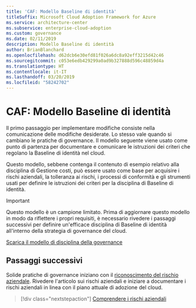 ```yaml
---
title: 'CAF: Modello Baseline di identità'
titleSuffix: Microsoft Cloud Adoption Framework for Azure
ms.service: architecture-center
ms.subservice: enterprise-cloud-adoption
ms.custom: governance
ms.date: 02/11/2019
description: Modello Baseline di identità
author: BrianBlanchard
ms.openlocfilehash: d62dcb6e30efd81f026a6dc8a92eff3215d42c46
ms.sourcegitcommit: c053e6edb429299a0ad9b327888d596c48859d4a
ms.translationtype: HT
ms.contentlocale: it-IT
ms.lasthandoff: 03/20/2019
ms.locfileid: "58242702"
---
```

# <a name="caf-identity-baseline-template"></a>CAF: Modello Baseline di identità

Il primo passaggio per implementare modifiche consiste nella comunicazione delle modifiche desiderate. Lo stesso vale quando si cambiano le pratiche di governance. Il modello seguente viene usato come punto di partenza per documentare e comunicare le istruzioni dei criteri che regolano la Baseline di identità nel cloud.  

Questo modello, sebbene contenga il contenuto di esempio relativo alla disciplina di Gestione costi, può essere usato come base per acquisire i rischi aziendali, la tolleranza ai rischi, i processi di conformità e gli strumenti usati per definire le istruzioni dei criteri per la disciplina di Baseline di identità.

> [!IMPORTANT]
> Questo modello è un campione limitato. Prima di aggiornare questo modello in modo da riflettere i propri requisiti, è necessario rivedere i passaggi successivi per definire un'efficace disciplina di Baseline di identità all'interno della strategia di governance del cloud.

<!-- markdownlint-disable MD033 -->

 <a href="https://archcenter.blob.core.windows.net/cdn/fusion/governance/Governance Discipline Template.docx">Scarica il modello di disciplina della governance</a>

<!-- markdownlint-enable MD033 -->

## <a name="next-steps"></a>Passaggi successivi

Solide pratiche di governance iniziano con il [riconoscimento del rischio aziendale](./business-risks.md). Rivedere l'articolo sui rischi aziendali e iniziare a documentare i rischi aziendali in linea con il piano attuale di adozione del cloud.

> [!div class="nextstepaction"]
> [Comprendere i rischi aziendali](./business-risks.md)
